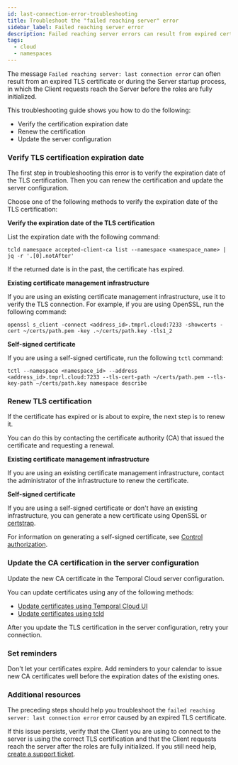 ```yaml
---
id: last-connection-error-troubleshooting
title: Troubleshoot the "failed reaching server" error
sidebar_label: Failed reaching server error
description: Failed reaching server errors can result from expired certificates. This guide provides troubleshooting solutions.
tags:
  - cloud
  - namespaces
---
```


The message `Failed reaching server: last connection error` can often result from an expired TLS certificate or during the Server startup process, in which the Client requests reach the Server before the roles are fully initialized.

This troubleshooting guide shows you how to do the following:

- Verify the certification expiration date
- Renew the certification
- Update the server configuration

### Verify TLS certification expiration date

The first step in troubleshooting this error is to verify the expiration date of the TLS certification.
Then you can renew the certification and update the server configuration.

Choose one of the following methods to verify the expiration date of the TLS certification:

**Verify the expiration date of the TLS certification**

List the expiration date with the following command:

```command
tcld namespace accepted-client-ca list --namespace <namespace_name> | jq -r '.[0].notAfter'
```

If the returned date is in the past, the certificate has expired.

**Existing certificate management infrastructure**

If you are using an existing certificate management infrastructure, use it to verify the TLS connection.
For example, if you are using OpenSSL, run the following command:

```command
openssl s_client -connect <address_id>.tmprl.cloud:7233 -showcerts -cert ~/certs/path.pem -key .~/certs/path.key -tls1_2
```

**Self-signed certificate**

If you are using a self-signed certificate, run the following `tctl` command:

```command
tctl --namespace <namespace_id> --address <address_id>.tmprl.cloud:7233 --tls-cert-path ~/certs/path.pem --tls-key-path ~/certs/path.key namespace describe
```

### Renew TLS certification

If the certificate has expired or is about to expire, the next step is to renew it.

You can do this by contacting the certificate authority (CA) that issued the certificate and requesting a renewal.

**Existing certificate management infrastructure**

If you are using an existing certificate management infrastructure, contact the administrator of the infrastructure to renew the certificate.

**Self-signed certificate**

If you are using a self-signed certificate or don't have an existing infrastructure, you can generate a new certificate using OpenSSL or [certstrap](https://github.com/square/certstrap).

For information on generating a self-signed certificate, see [Control authorization](/cloud/certificates#control-authorization).

### Update the CA certification in the server configuration

Update the new CA certificate in the Temporal Cloud server configuration.

You can update certificates using any of the following methods:

- [Update certificates using Temporal Cloud UI](/cloud/certificates#update-certificates-using-temporal-cloud-ui)
- [Update certificates using tcld](/cloud/certificates#update-certificates-using-tcld)

After you update the TLS certification in the server configuration, retry your connection.

### Set reminders

Don't let your certificates expire.
Add reminders to your calendar to issue new CA certificates well before the expiration dates of the existing ones.

### Additional resources

The preceding steps should help you troubleshoot the `failed reaching server: last connection error` error caused by an expired TLS certificate.

If this issue persists, verify that the Client you are using to connect to the server is using the correct TLS certification and that the Client requests reach the server after the roles are fully initialized.
If you still need help, [create a support ticket](/cloud/support#support-ticket).
